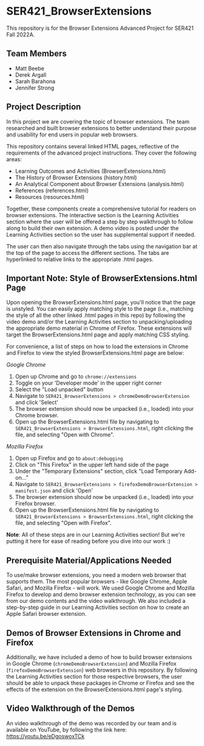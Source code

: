 # SER421_BrowserExtensions
This repository is for the Browser Extensions Advanced Project for SER421 Fall 2022A.

## Team Members
- Matt Beebe
- Derek Argall
- Sarah Barahona
- Jennifer Strong

## Project Description
In this project we are covering the topic of browser extensions. The team researched and built browser extensions to better understand their purpose and usability for end users in popular web browsers.

This repository contains several linked HTML pages, reflective of the requirements of the advanced project instructions. They cover the following areas:

- Learning Outcomes and Activities (BrowserExtensions.html)
- The History of Browser Extensions (history.html)
- An Analytical Component about Browser Extensions (analysis.html)
- References (references.html)
- Resources (resources.html)

Together, these components create a comprehensive tutorial for readers on browser extensions. The interactive section is the Learning Activities section where the user will be offered a step by step walkthrough to follow along to build their own extension. A demo video is posted under the Learning Activities section so the user has supplemental support if needed.

The user can then also navigate through the tabs using the navigation bar at the top of the page to access the different sections. The tabs are hyperlinked to relative links to the appropriate .html pages.

## Important Note: Style of BrowserExtensions.html Page
Upon opening the BrowserExtensions.html page, you'll notice that the page is unstyled. You can easily apply matching style to the page (i.e., matching the style of all the other linked .html pages in this repo) by following the video demo and/or the Learning Activities section to unpacking/uploading the appropriate demo material in Chrome of Firefox. These extensions will target the BrowserExtensions.html page and apply matching CSS styling.

For convenience, a list of steps on how to load the extensions in Chrome and Firefox to view the styled BrowserExtensions.html page are below:

*Google Chrome*
1. Open up Chrome and go to `chrome://extensions`
2. Toggle on your 'Developer mode' in the upper right corner
3. Select the "Load unpacked" button
4. Navigate to `SER421_BrowserExtensions > chromeDemoBrowserExtension` and click 'Select'
5. The browser extension should now be unpacked (i.e., loaded) into your Chrome browser.
6. Open up the BrowserExtensions.html file by navigating to `SER421_BrowserExtensions > BrowserExtensions.html`, right clicking the file, and selecting "Open with Chrome".

*Mozilla Firefox*
1. Open up Firefox and go to `about:debugging`
2. Click on "This Firefox" in the upper left hand side of the page
3. Under the "Temporary Extensions" section, click "Load Temporary Add-on..."
4. Navigate to `SER421_BrowserExtensions > firefoxDemoBrowserExtension > manifest.json` and click 'Open'
5. The browser extension should now be unpacked (i.e., loaded) into your Firefox browser.
6. Open up the BrowserExtensions.html file by navigating to `SER421_BrowserExtensions > BrowserExtensions.html`, right clicking the file, and selecting "Open with Firefox".

**Note**: All of these steps are in our Learning Activities section! But we're putting it here for ease of reading before you dive into our work :)

## Prerequisite Material/Applications Needed
To use/make browser extensions, you need a modern web browser that supports them. The most popular browsers - like Google Chrome, Apple Safari, and Mozilla Firefox - will work. We used Google Chrome and Mozilla Firefox to develop and demo browser extension technology, as you can see from our demo contents and the video walkthrough. We also included a step-by-step guide in our Learning Activities section on how to create an Apple Safari browser extension.

## Demos of Browser Extensions in Chrome and Firefox
Additionally, we have included a demo of how to build browser extensions in Google Chrome (`chromeDemoBrowserExtension`) and Mozilla Firefox (`firefoxDemoBrowserExtension`) web browsers in this repository. By following the Learning Activities section for those respective browsers, the user should be able to unpack these packages in Chrome or Firefox and see the effects of the extension on the BrowserExtensions.html page's styling.

## Video Walkthrough of the Demos
An video walkthrough of the demo was recorded by our team and is available on YouTube, by following the link here: https://youtu.be/eDgoswoxTCk

